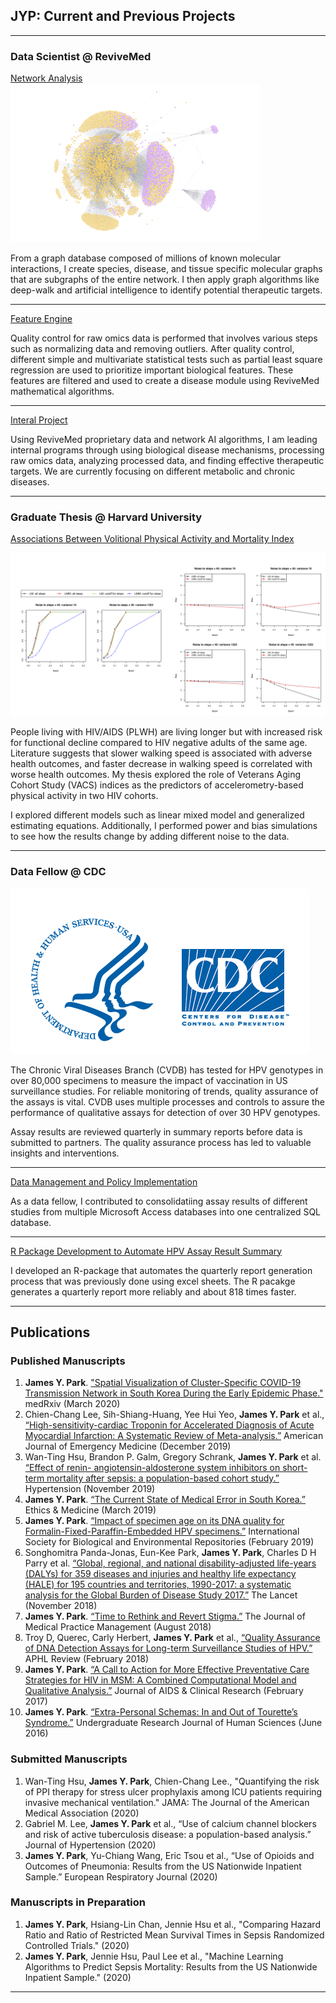 ## JYP: Current and Previous Projects

---

### Data Scientist @ ReviveMed

[Network Analysis](https://www.revivemed.io/)
<img src="images/nash2.jpg?raw=true"/>

From a graph database composed of millions of known molecular interactions, I create species, disease, and tissue specific molecular graphs that are subgraphs of the entire network. I then apply graph algorithms like deep-walk and artificial intelligence to identify potential therapeutic targets.

---
[Feature Engine](https://www.revivemed.io/)

Quality control for raw omics data is performed that involves various steps such as normalizing data and removing outliers. After quality control, different simple and multivariate statistical tests such as partial least square regression are used to prioritize important biological features. These features are filtered and used to create a disease module using ReviveMed mathematical algorithms.

---
[Interal Project](https://www.revivemed.io/)

Using ReviveMed proprietary data and network AI algorithms, I am leading internal programs through using biological disease mechanisms, processing raw omics data, analyzing processed data, and finding effective therapeutic targets. We are currently focusing on different metabolic and chronic diseases.

---

### Graduate Thesis @ Harvard University

[Associations Between Volitional Physical Activity and Mortality Index](https://www.slideshare.net/slideshow/embed_code/key/5kpW21dsRLKtEo)

<img src="images/simulations.jpg?raw=true"/>

People living with HIV/AIDS (PLWH) are living longer but with increased risk for functional decline compared to HIV negative adults of the same age. Literature suggests that slower walking speed is associated with adverse health outcomes, and faster decrease in walking speed is correlated with worse health outcomes. My thesis explored the role of Veterans Aging Cohort Study (VACS) indices as the predictors of accelerometry-based physical activity in two HIV cohorts. 

I explored different models such as linear mixed model and generalized estimating equations. Additionally, I performed power and bias simulations to see how the results change by adding different noise to the data. 

---

### Data Fellow @ CDC

<img src="images/cdc_logo.jpg?raw=true"/>

The Chronic Viral Diseases Branch (CVDB) has tested for HPV genotypes in over 80,000
specimens to measure the impact of vaccination in US surveillance studies. For reliable monitoring of
trends, quality assurance of the assays is vital. CVDB uses multiple processes and controls to assure the
performance of qualitative assays for detection of over 30 HPV genotypes. 

Assay results are reviewed quarterly in summary reports before data is submitted to partners. The quality assurance
process has led to valuable insights and interventions. 

---

[Data Management and Policy Implementation](https://www.slideshare.net/slideshow/embed_code/key/ozCQtel50xfXnC)

As a data fellow, I contributed to consolidatiing assay results of different studies from multiple Microsoft Access databases into one centralized SQL database. 

---
[R Package Development to Automate HPV Assay Result Summary](https://www.slideshare.net/slideshow/embed_code/key/oTZDKt4KIkiE1a)

I developed an R-package that automates the quarterly report generation process that was previously done using excel sheets. The R pacakge generates a quarterly report more reliably and about 818 times faster.

---

## Publications

### Published Manuscripts

1. **James Y. Park**. ["Spatial Visualization of Cluster-Specific COVID-19 Transmission Network in
South Korea During the Early Epidemic Phase."](https://www.medrxiv.org/content/10.1101/2020.03.18.20038638v1) medRxiv (March 2020)
2. Chien-Chang Lee, Sih-Shiang-Huang, Yee Hui Yeo, **James Y. Park** et al., [“High-sensitivity-cardiac Troponin for Accelerated Diagnosis of Acute Myocardial Infarction: A Systematic Review of Meta-analysis.”](https://www.ajemjournal.com/article/S0735-6757(19)30774-0/fulltext) American Journal of Emergency Medicine (December 2019)
3. Wan-Ting Hsu, Brandon P. Galm, Gregory Schrank, **James Y. Park** et al. [“Effect of renin- angiotensin-aldosterone system inhibitors on short-term mortality after sepsis: a population-based cohort study.”](https://www.ahajournals.org/doi/10.1161/HYPERTENSIONAHA.119.13197) Hypertension (November 2019)
4. **James Y. Park**. [“The Current State of Medical Error in South Korea.”](https://search.proquest.com/openview/c5e2e4ec7d800912a09eee59ae8cc650/1?pq-origsite=gscholar&cbl=44457) Ethics & Medicine (March 2019)
5. **James Y. Park**. [“Impact of specimen age on its DNA quality for Formalin-Fixed-Paraffin-Embedded HPV specimens.”](https://www.biorxiv.org/content/10.1101/420224v1.abstract) International Society for Biological and Environmental Repositories (February 2019)
6. Songhomitra Panda-Jonas, Eun-Kee Park, **James Y. Park**, Charles D H Parry et al. [“Global, regional, and national disability-adjusted life-years (DALYs) for 359 diseases and injuries and healthy life expectancy (HALE) for 195 countries and territories, 1990-2017: a systematic analysis for the Global Burden of Disease Study 2017.”](https://www.sciencedirect.com/science/article/pii/S0140673618323353) The Lancet (November 2018)
7. **James Y. Park**. [“Time to Rethink and Revert Stigma.”](https://search.proquest.com/openview/b2eb5bf88d847d440fce643b0ae072ce/1?pq-origsite=gscholar&cbl=32264) The Journal of Medical Practice
Management (August 2018)
8. Troy D, Querec, Carly Herbert, **James Y. Park** et al., [“Quality Assurance of DNA Detection
Assays for Long-term Surveillance Studies of HPV.”](https://www.aphl.org/conferences/annualmeeting/Documents/AM18_FinalProgram_final_web.pdf) APHL Review (February 2018)
9. **James Y. Park**. [“A Call to Action for More Effective Preventative Care Strategies for HIV in MSM: A Combined Computational Model and Qualitative Analysis.”](https://www.researchgate.net/profile/James_Park41/publication/315064562_A_Call_to_Action_for_More_Effective_Preventative_Care_Strategies_for_HIV_in_Men_Having_Sex_with_Men_MSM_A_Combined_Computational_Model_and_Qualitative_Analysis/links/5b9fdecca6fdccd3cb5edf45/A-Call-to-Action-for-More-Effective-Preventative-Care-Strategies-for-HIV-in-Men-Having-Sex-with-Men-MSM-A-Combined-Computational-Model-and-Qualitative-Analysis.pdf) Journal of AIDS & Clinical Research (February 2017)
10. **James Y. Park**. [“Extra-Personal Schemas: In and Out of Tourette’s Syndrome.”](http://www.kon.org/urc/v15/park.html) Undergraduate Research Journal of Human Sciences (June 2016)

### Submitted Manuscripts

1. Wan-Ting Hsu, **James Y. Park**, Chien-Chang Lee., "Quantifying the risk of PPI therapy for stress ulcer prophylaxis among ICU patients requiring invasive mechanical ventilation." JAMA: The Journal of the American Medical Association (2020)
2. Gabriel M. Lee, **James Y. Park** et al., “Use of calcium channel blockers and risk of active tuberculosis disease: a population-based analysis.” Journal of Hypertension (2020)
3. **James Y. Park**, Yu-Chiang Wang, Eric Tsou et al., “Use of Opioids and Outcomes of Pneumonia: Results from the US Nationwide Inpatient Sample.” European Respiratory Journal (2020)
 
### Manuscripts in Preparation

1. **James Y. Park**, Hsiang-Lin Chan, Jennie Hsu et al., "Comparing Hazard Ratio and Ratio of Restricted Mean Survival Times in Sepsis Randomized Controlled Trials." (2020)
2. **James Y. Park**, Jennie Hsu, Paul Lee et al., "Machine Learning Algorithms to Predict Sepsis Mortality: Results from the US Nationwide Inpatient Sample." (2020)

---
<p style="font-size:11px">
